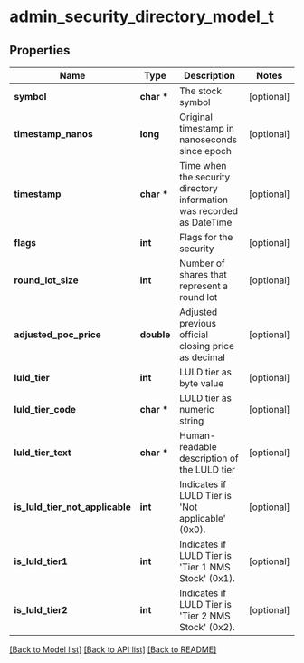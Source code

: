 # admin_security_directory_model_t

## Properties
Name | Type | Description | Notes
------------ | ------------- | ------------- | -------------
**symbol** | **char \*** | The stock symbol | [optional] 
**timestamp_nanos** | **long** | Original timestamp in nanoseconds since epoch | [optional] 
**timestamp** | **char \*** | Time when the security directory information was recorded as DateTime | [optional] 
**flags** | **int** | Flags for the security | [optional] 
**round_lot_size** | **int** | Number of shares that represent a round lot | [optional] 
**adjusted_poc_price** | **double** | Adjusted previous official closing price as decimal | [optional] 
**luld_tier** | **int** | LULD tier as byte value | [optional] 
**luld_tier_code** | **char \*** | LULD tier as numeric string | [optional] 
**luld_tier_text** | **char \*** | Human-readable description of the LULD tier | [optional] 
**is_luld_tier_not_applicable** | **int** | Indicates if LULD Tier is &#39;Not applicable&#39; (0x0). | [optional] 
**is_luld_tier1** | **int** | Indicates if LULD Tier is &#39;Tier 1 NMS Stock&#39; (0x1). | [optional] 
**is_luld_tier2** | **int** | Indicates if LULD Tier is &#39;Tier 2 NMS Stock&#39; (0x2). | [optional] 

[[Back to Model list]](../README.md#documentation-for-models) [[Back to API list]](../README.md#documentation-for-api-endpoints) [[Back to README]](../README.md)


